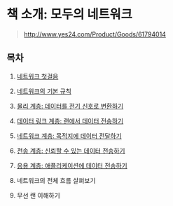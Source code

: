 # 책 소개: 모두의 네트워크

> http://www.yes24.com/Product/Goods/61794014

## **목차**

1. [네트워크 첫걸음](./Chapter1_Network/README.md)

2. [네트워크의 기본 규칙](./Chapter2_Rule/README.md)

3. [물리 계층: 데이터를 전기 신호로 변환하기](./Chapter3_Physical_Layer/README.md)

4. [데이터 링크 계층: 랜에서 데이터 전송하기](./Chapter4_Data_Link/README.md)

5. [네트워크 계층: 목적지에 데이터 전달하기](./Chapter5_Network_Layer/README.md)

6. [전송 계층: 신뢰할 수 있는 데이터 전송하기](./Chapter6_Transfer_layer/README.md)

7. [응용 계층: 애플리케이션에 데이터 전송하기](./Chapter7_Application_layer/README.md)

8. 네트워크의 전체 흐름 살펴보기

9. 무선 랜 이해하기
